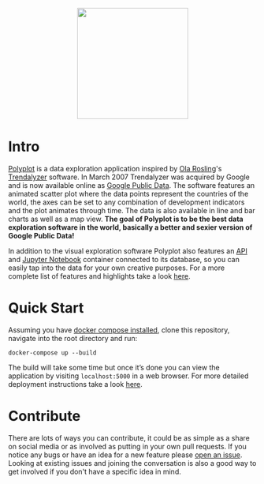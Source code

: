 <p align="center"><img width="225" height="225" src="https://github.com/jgphilpott/polyplot/blob/master/app/front/imgs/theme/logo.png"></p>

# Intro

[Polyplot](https://www.polyplot.app) is a data exploration application inspired by [Ola Rosling](https://github.com/olarosling)'s [Trendalyzer](https://en.wikipedia.org/wiki/Trendalyzer) software. In March 2007 Trendalyzer was acquired by Google and is now available online as [Google Public Data](https://www.google.com/publicdata). The software features an animated scatter plot where the data points represent the countries of the world, the axes can be set to any combination of development indicators and the plot animates through time. The data is also available in line and bar charts as well as a map view. **The goal of Polyplot is to be the best data exploration software in the world, basically a better and sexier version of Google Public Data!**

In addition to the visual exploration software Polyplot also features an [API](https://github.com/jgphilpott/polyplot/blob/master/docs/api/README.md) and [Jupyter Notebook](https://github.com/jgphilpott/polyplot/blob/master/docs/notes/README.md) container connected to its database, so you can easily tap into the data for your own creative purposes. For a more complete list of features and highlights take a look [here](https://github.com/jgphilpott/polyplot/blob/master/docs/features/README.md).

# Quick Start

Assuming you have [docker compose installed](https://docs.docker.com/compose/install), clone this repository, navigate into the root directory and run:

```
docker-compose up --build
```

The build will take some time but once it’s done you can view the application by visiting `localhost:5000` in a web browser. For more detailed deployment instructions take a look [here](https://github.com/jgphilpott/polyplot/blob/master/docs/devops/deploy/README.md).

# Contribute

There are lots of ways you can contribute, it could be as simple as a share on social media or as involved as putting in your own pull requests. If you notice any bugs or have an idea for a new feature please [open an issue](https://github.com/jgphilpott/polyplot/issues). Looking at existing issues and joining the conversation is also a good way to get involved if you don't have a specific idea in mind.
